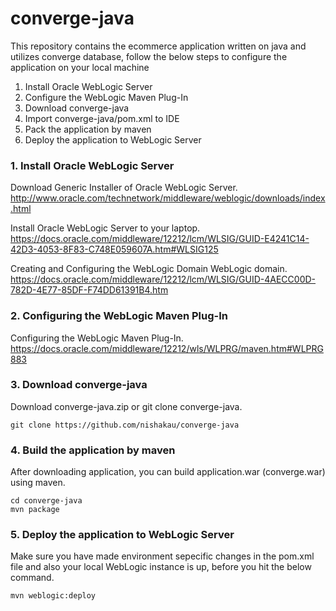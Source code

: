 # converge-java
This repository contains the ecommerce application written on java and utilizes converge database, follow the below steps to configure the application on your local machine

1.    Install Oracle WebLogic Server
2.    Configure the WebLogic Maven Plug-In
3.    Download converge-java
4.    Import converge-java/pom.xml to IDE
5.    Pack the application by maven
6.    Deploy the application to WebLogic Server

### 1. Install Oracle WebLogic Server

Download Generic Installer of Oracle WebLogic Server.   
http://www.oracle.com/technetwork/middleware/weblogic/downloads/index.html   

Install Oracle WebLogic Server to your laptop.   
https://docs.oracle.com/middleware/12212/lcm/WLSIG/GUID-E4241C14-42D3-4053-8F83-C748E059607A.htm#WLSIG125   

Creating and Configuring the WebLogic Domain WebLogic domain.   
https://docs.oracle.com/middleware/12212/lcm/WLSIG/GUID-4AECC00D-782D-4E77-85DF-F74DD61391B4.htm

### 2. Configuring the WebLogic Maven Plug-In
Configuring the WebLogic Maven Plug-In.   
https://docs.oracle.com/middleware/12212/wls/WLPRG/maven.htm#WLPRG883

### 3. Download converge-java
Download converge-java.zip or git clone converge-java.
```
git clone https://github.com/nishakau/converge-java
```
### 4. Build the application by maven
After downloading application, you can build application.war (converge.war) using maven.
```
cd converge-java
mvn package
```

### 5. Deploy the application to WebLogic Server
Make sure you have made environment sepecific changes in the pom.xml file and also your local WebLogic instance is up, before you hit the below command.
```
mvn weblogic:deploy
```
